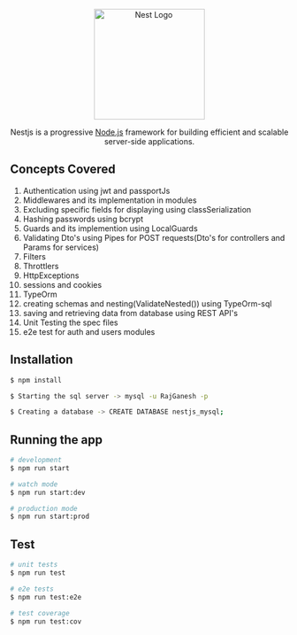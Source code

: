 <p align="center">
  <a href="http://nestjs.com/" target="blank"><img src="https://nestjs.com/img/logo-small.svg" width="200" alt="Nest Logo" /></a>
</p>

[circleci-image]: https://img.shields.io/circleci/build/github/nestjs/nest/master?token=abc123def456
[circleci-url]: https://circleci.com/gh/nestjs/nest

  <p align="center">Nestjs is a progressive <a href="http://nodejs.org" target="_blank">Node.js</a> framework for building efficient and scalable server-side applications.</p>
    <p align="center">


## Concepts Covered

1. Authentication using jwt and passportJs
2. Middlewares and its implementation in modules
3. Excluding specific fields for displaying using classSerialization
4. Hashing passwords using bcrypt
5. Guards and its implemention using LocalGuards
6. Validating Dto's using Pipes for POST requests(Dto's for controllers and Params for services)
7. Filters
8. Throttlers
9. HttpExceptions
10. sessions and cookies
11. TypeOrm
12. creating schemas and nesting(ValidateNested()) using TypeOrm-sql
13. saving and retrieving data from database using REST API's
14. Unit Testing the spec files
15. e2e test for auth and users modules




## Installation

```bash
$ npm install

$ Starting the sql server -> mysql -u RajGanesh -p

$ Creating a database -> CREATE DATABASE nestjs_mysql;

```

## Running the app

```bash
# development
$ npm run start

# watch mode
$ npm run start:dev

# production mode
$ npm run start:prod
```

## Test

```bash
# unit tests
$ npm run test

# e2e tests
$ npm run test:e2e

# test coverage
$ npm run test:cov
```
